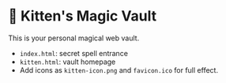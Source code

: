 # 🐾 Kitten's Magic Vault

This is your personal magical web vault.

- `index.html`: secret spell entrance
- `kitten.html`: vault homepage
- Add icons as `kitten-icon.png` and `favicon.ico` for full effect.